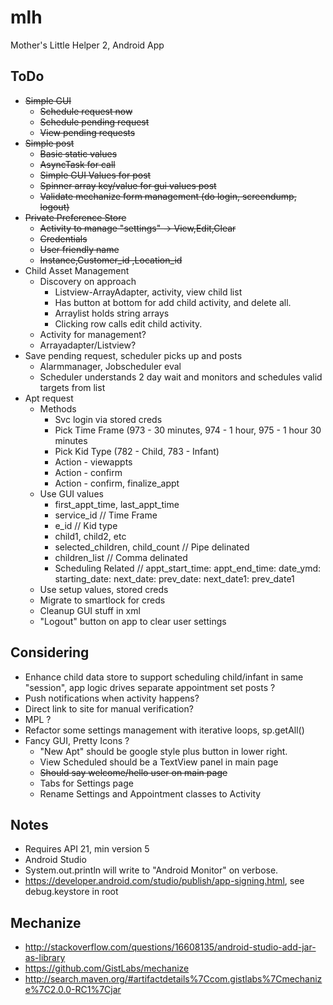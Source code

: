 # mlh
Mother's Little Helper 2, Android App

## ToDo
* ~~Simple GUI~~
  * ~~Schedule request now~~
  * ~~Schedule pending request~~
  * ~~View pending requests~~
* ~~Simple post~~
  * ~~Basic static values~~
  * ~~AsyncTask for call~~
  * ~~Simple GUI Values for post~~
  * ~~Spinner array key/value for gui values post~~
  * ~~Validate mechanize form management (do login, screendump, logout)~~
* ~~Private Preference Store~~
  * ~~Activity to manage "settings" -> View,Edit,Clear~~
  * ~~Credentials~~
  * ~~User friendly name~~
  * ~~Instance,Customer_id ,Location_id~~
* Child Asset Management
  * Discovery on approach
    * Listview-ArrayAdapter, activity, view child list
    * Has button at bottom for add child activity, and delete all.
    * Arraylist holds string arrays
    * Clicking row calls edit child activity.
  * Activity for management?
  * Arrayadapter/Listview?
* Save pending request, scheduler picks up and posts
  * Alarmmanager, Jobscheduler eval
  * Scheduler understands 2 day wait and monitors and schedules valid targets from list
* Apt request
  * Methods
    * Svc login via stored creds
    * Pick Time Frame (973 - 30 minutes, 974 - 1  hour, 975 - 1 hour 30 minutes
    * Pick Kid Type (782 - Child, 783 - Infant)
    * Action - viewappts
    * Action - confirm
    * Action - confirm, finalize_appt
  * Use GUI values
    * first_appt_time, last_appt_time
    * service_id  // Time Frame
    * e_id // Kid type
    * child1, child2, etc
    * selected_children, child_count // Pipe delinated
    * children_list // Comma delinated
    * Scheduling Related // appt_start_time:
      appt_end_time:
      date_ymd:
      starting_date:
      next_date:
      prev_date:
      next_date1:
      prev_date1
  * Use setup values, stored creds
  * Migrate to smartlock for creds
  * Cleanup GUI stuff in xml
  * "Logout" button on app to clear user settings

## Considering
* Enhance child data store to support scheduling child/infant in same "session", app logic drives separate appointment set posts ?
* Push notifications when activity happens?
* Direct link to site for manual verification?
* MPL ?
* Refactor some settings management with iterative loops, sp.getAll()
* Fancy GUI, Pretty Icons ?
  * "New Apt" should be google style plus button in lower right.
  * View Scheduled should be a TextView panel in main page
  * ~~Should say welcome/hello user on main page~~
  * Tabs for Settings page
  * Rename Settings and Appointment classes to <X>Activity

## Notes
* Requires API 21, min version 5
* Android Studio
* System.out.println will write to "Android Monitor" on verbose.
* https://developer.android.com/studio/publish/app-signing.html, see debug.keystore in root

## Mechanize
* http://stackoverflow.com/questions/16608135/android-studio-add-jar-as-library
* https://github.com/GistLabs/mechanize
* http://search.maven.org/#artifactdetails%7Ccom.gistlabs%7Cmechanize%7C2.0.0-RC1%7Cjar


